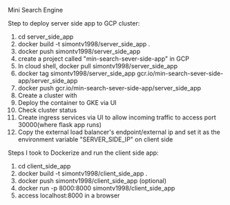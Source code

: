 Mini Search Engine

Step to deploy server side app to GCP cluster:
1) cd server_side_app
2) docker build -t simontv1998/server_side_app .
3) docker push simontv1998/server_side_app
4) create a project called "min-search-sever-side-app" in GCP
5) In cloud shell, docker pull simontv1998/server_side_app
6) docker tag simontv1998/server_side_app gcr.io/min-search-sever-side-app/server_side_app
7) docker push gcr.io/min-search-sever-side-app/server_side_app
8) Create a cluster with 
9) Deploy the container to GKE via UI
10) Check cluster status
11) Create ingress services via UI to allow incoming traffic to access port 30000(where flask app runs)
12) Copy the external load balancer's endpoint/external ip and set it as the environment variable "SERVER_SIDE_IP" on client side

Steps I took to Dockerize and run the client side app:
1) cd client_side_app
2) docker build -t simontv1998/client_side_app .
3) docker push simontv1998/client_side_app (optional)
4) docker run -p 8000:8000 simontv1998/client_side_app
5) access localhost:8000 in a browser